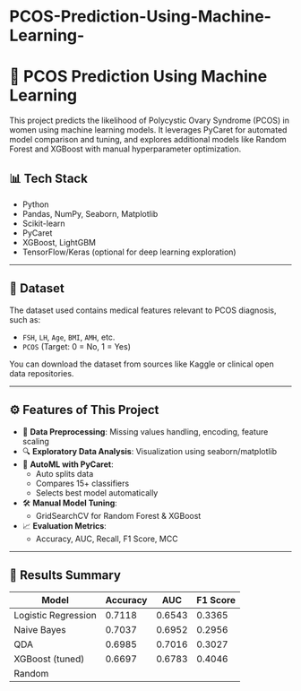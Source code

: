 # PCOS-Prediction-Using-Machine-Learning-
# 🧬 PCOS Prediction Using Machine Learning

This project predicts the likelihood of Polycystic Ovary Syndrome (PCOS) in women using machine learning models. It leverages PyCaret for automated model comparison and tuning, and explores additional models like Random Forest and XGBoost with manual hyperparameter optimization.

## 📊 Tech Stack

- Python
- Pandas, NumPy, Seaborn, Matplotlib
- Scikit-learn
- PyCaret
- XGBoost, LightGBM
- TensorFlow/Keras (optional for deep learning exploration)

---

## 📁 Dataset

The dataset used contains medical features relevant to PCOS diagnosis, such as:

- `FSH`, `LH`, `Age`, `BMI`, `AMH`, etc.
- `PCOS` (Target: 0 = No, 1 = Yes)

You can download the dataset from sources like Kaggle or clinical open data repositories.

---

## ⚙️ Features of This Project

- 🧼 **Data Preprocessing**: Missing values handling, encoding, feature scaling
- 🔍 **Exploratory Data Analysis**: Visualization using seaborn/matplotlib
- 🔁 **AutoML with PyCaret**:
  - Auto splits data
  - Compares 15+ classifiers
  - Selects best model automatically
- 🛠 **Manual Model Tuning**:
  - GridSearchCV for Random Forest & XGBoost
- 📈 **Evaluation Metrics**:
  - Accuracy, AUC, Recall, F1 Score, MCC

---

## 📌 Results Summary

| Model                 | Accuracy | AUC   | F1 Score |
|----------------------|----------|-------|----------|
| Logistic Regression  | 0.7118   | 0.6543| 0.3365   |
| Naive Bayes          | 0.7037   | 0.6952| 0.2956   |
| QDA                  | 0.6985   | 0.7016| 0.3027   |
| XGBoost (tuned)      | 0.6697   | 0.6783| 0.4046   |
| Random

